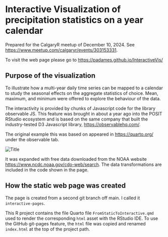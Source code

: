 # Interactive Visualization of precipitation statistics on a year calendar

Prepared for the CalgaryR meetup of December 10, 2024. See https://www.meetup.com/calgaryr/events/303153331.

To visit the web page please go to https://padames.github.io/InteractiveVis/

## Purpose of the visualization

To illustrate how a multi-year daily time series can be mapped to a calendar to study the seasonal effects on the aggregate statistics of choice.
Mean, maximum, and minimum were offered to explore the behaviour of the data.

The interactivity is provided by chunks of Javascript code for the library observable JS. This feature was brought in about a year ago into the POSIT RStudio ecosystem and is based on the same company that built the industry-tested D3 Javascript library, https://observablehq.com/.

The original example this was based on appeared in https://quarto.org/ under the observable tab.

![](images/Observable_example.png "Title")


It was expanded with free data downloaded from the NOAA website https://www.ncdc.noaa.gov/cdo-web/search. The data transformations are included in the code shown in the page.


## How the static web page was created

The page is created from a second git branch off main. I called it `interactive-pages`.

This R project contains the file Quarto file `FromStaticToInteractive.qmd` used to render the corresponding `html` asset with the RStudio IDE.
To use the GitHub git-pages feature, the `html` file was copied and renamed `index.html` at the top of the project path.
